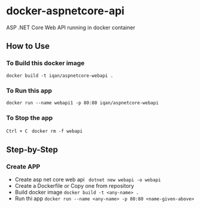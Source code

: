 # docker-aspnetcore-api
ASP .NET Core Web API running in docker container


## How to Use

### To Build this docker image
` docker build -t iqan/aspnetcore-webapi . `

### To Run this app
` docker run --name webapi1 -p 80:80 iqan/aspnetcore-webapi `

### To Stop the app
` Ctrl + C `
` docker rm -f webapi`


## Step-by-Step

### Create APP
- Create asp net core web api
` dotnet new webapi -o webapi`
- Create a Dockerfile or Copy one from repository
- Build docker image
` docker build -t <any-name> . `
- Run thi app
` docker run --name <any-name> -p 80:80 <name-given-above> `
